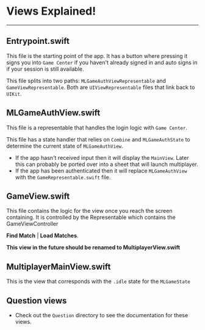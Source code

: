 # Views Explained!

***

## Entrypoint.swift

This file is the starting point of the app. It has a button where pressing it signs you into `Game Center` if you haven't already signed in and auto signs in if your session is still available.

This file splits into two paths: `MLGameAuthViewRepresentable` and `GameViewRepresentable`. Both are `UIViewRepresentable` files that link back to `UIKit`.

## MLGameAuthView.swift

This file is a representable that handles the login logic with `Game Center`.

This file has a state handler that relies on `Combine` and `MLGameAuthState` to determine the current state of `MLGameAuthView`.

 * If the app hasn't received input then it will display the `MainView`. Later this can probably be ported over into a sheet that will launch multiplayer.
 * If the app has been authenticated then it will replace `MLGameAuthView` with the `GameRepresentable.swift` file.
 

## GameView.swift

This file contains the logic for the view once you reach the screen containing. It is controlled by the Representable which contains the GameViewController

**Find Match** | **Load Matches**.

**This view in the future should be renamed to MultiplayerView.swift**

## MultiplayerMainView.swift

This is the view that corresponds with the `.idle` state for the `MLGameState` 

## Question views

- Check out the `Question` directory to see the documentation for these views.
